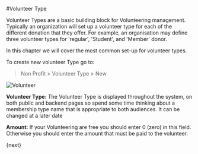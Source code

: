 <!-- add-breadcrumbs -->
#Volunteer Type

Volunteer Types are a basic building block for Volunteering management. Typically an organization will set up a volunteer type for each of the different donation that they offer. For example, an organisation may define three volunteer types for 'regular', 'Student', and 'Member' donor.

In this chapter we will cover the most common set-up for volunteer types.

To create new volunteer Type go to:

> Non Profit > Volunteer Type > New

<img class="screenshot" alt="Volunteer" src="{{docs_base_url}}/v13/assets/img/non_profit/volunteer/volunteer_type.png">


**Volunteer Type:** The Volunteer Type is displayed throughout the system, on both public and backend pages so spend some time thinking about a membership type name that is appropriate to both audiences. It can be changed at a later date

**Amount:** If your Volunteering are free you should enter 0 (zero) in this field. Otherwise you should enter the amount that must be paid to the volunteer.

{next}